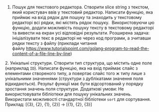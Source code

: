 1. Пошук для текстового редактора. Створити slice string з текстом, який користувач ввів у текстовий редактор. Написати функцію, яка приймає на вхід рядок для пошуку та знаходить у текстовому редакторі всі рядки, які містять рядок пошуку.  Використовуючи цю функцію, додати можливість пошуку тексту в текстовому редакторі та вивести на екран усі відповідні результати. Розширена задача: ініціалізувати текс в редакторі не через код програми, а зчитавши рядки тексту з файлу (приклади читання файлу https://www.tutorialspoint.com/golang-program-to-read-the-content-of-a-file-line-by-line)

2. Унікальні структури. Створити тип структура, що містить одне поле (наприклад `ID`). Написати функцію, яка на вхід приймає слайс з елементами створеного типу, а повертає слайс того ж типу лише з унікальними значеннями (структури з дублікатами значення поля відкидаються). Результ функції має бути відсортований у порядку зростання значень поля структури. Додаткові умови: Не використовувати бібліотеки для пошуку унікальних значень. Використати можливості стандартної бібліотеки `sort` для сортування. Приклад: [{3}, {2}, {1}, {2}] -> [{1}, {2}, {3}]